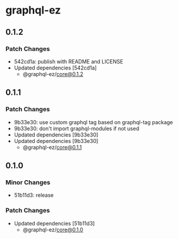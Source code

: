 # graphql-ez

## 0.1.2

### Patch Changes

- 542cd1a: publish with README and LICENSE
- Updated dependencies [542cd1a]
  - @graphql-ez/core@0.1.2

## 0.1.1

### Patch Changes

- 9b33e30: use custom graphql tag based on graphql-tag package
- 9b33e30: don't import graphql-modules if not used
- Updated dependencies [9b33e30]
- Updated dependencies [9b33e30]
  - @graphql-ez/core@0.1.1

## 0.1.0

### Minor Changes

- 51b11d3: release

### Patch Changes

- Updated dependencies [51b11d3]
  - @graphql-ez/core@0.1.0
